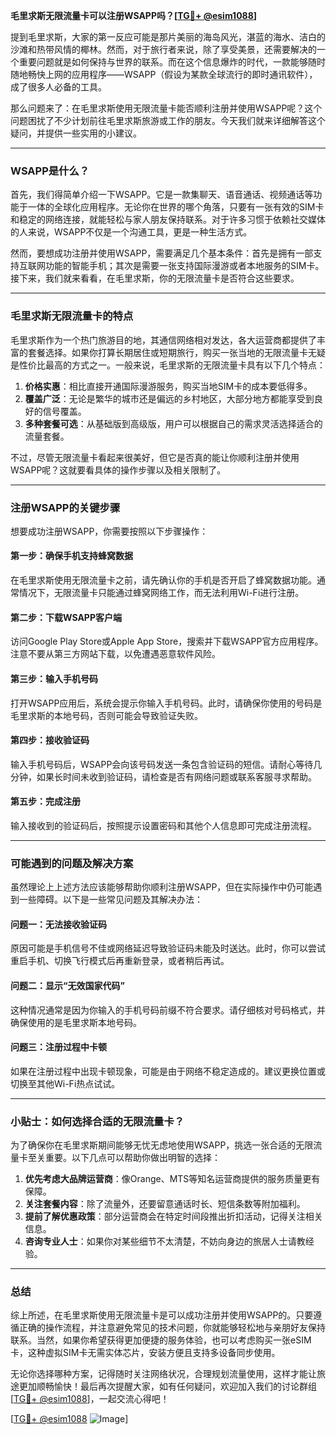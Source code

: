 **毛里求斯无限流量卡可以注册WSAPP吗？[[TG💪+ @esim1088](https://t.me/s/esim1088)]**

提到毛里求斯，大家的第一反应可能是那片美丽的海岛风光，湛蓝的海水、洁白的沙滩和热带风情的椰林。然而，对于旅行者来说，除了享受美景，还需要解决的一个重要问题就是如何保持与世界的联系。而在这个信息爆炸的时代，一款能够随时随地畅快上网的应用程序——WSAPP（假设为某款全球流行的即时通讯软件），成了很多人必备的工具。

那么问题来了：在毛里求斯使用无限流量卡能否顺利注册并使用WSAPP呢？这个问题困扰了不少计划前往毛里求斯旅游或工作的朋友。今天我们就来详细解答这个疑问，并提供一些实用的小建议。

---

### WSAPP是什么？

首先，我们得简单介绍一下WSAPP。它是一款集聊天、语音通话、视频通话等功能于一体的全球化应用程序。无论你在世界的哪个角落，只要有一张有效的SIM卡和稳定的网络连接，就能轻松与家人朋友保持联系。对于许多习惯于依赖社交媒体的人来说，WSAPP不仅是一个沟通工具，更是一种生活方式。

然而，要想成功注册并使用WSAPP，需要满足几个基本条件：首先是拥有一部支持互联网功能的智能手机；其次是需要一张支持国际漫游或者本地服务的SIM卡。接下来，我们就来看看，在毛里求斯，你的无限流量卡是否符合这些要求。

---

### 毛里求斯无限流量卡的特点

毛里求斯作为一个热门旅游目的地，其通信网络相对发达，各大运营商都提供了丰富的套餐选择。如果你打算长期居住或短期旅行，购买一张当地的无限流量卡无疑是性价比最高的方式之一。一般来说，毛里求斯的无限流量卡具有以下几个特点：

1. **价格实惠**：相比直接开通国际漫游服务，购买当地SIM卡的成本要低得多。
2. **覆盖广泛**：无论是繁华的城市还是偏远的乡村地区，大部分地方都能享受到良好的信号覆盖。
3. **多种套餐可选**：从基础版到高级版，用户可以根据自己的需求灵活选择适合的流量套餐。

不过，尽管无限流量卡看起来很美好，但它是否真的能让你顺利注册并使用WSAPP呢？这就要看具体的操作步骤以及相关限制了。

---

### 注册WSAPP的关键步骤

想要成功注册WSAPP，你需要按照以下步骤操作：

#### 第一步：确保手机支持蜂窝数据
在毛里求斯使用无限流量卡之前，请先确认你的手机是否开启了蜂窝数据功能。通常情况下，无限流量卡只能通过蜂窝网络工作，而无法利用Wi-Fi进行注册。

#### 第二步：下载WSAPP客户端
访问Google Play Store或Apple App Store，搜索并下载WSAPP官方应用程序。注意不要从第三方网站下载，以免遭遇恶意软件风险。

#### 第三步：输入手机号码
打开WSAPP应用后，系统会提示你输入手机号码。此时，请确保你使用的号码是毛里求斯的本地号码，否则可能会导致验证失败。

#### 第四步：接收验证码
输入手机号码后，WSAPP会向该号码发送一条包含验证码的短信。请耐心等待几分钟，如果长时间未收到验证码，请检查是否有网络问题或联系客服寻求帮助。

#### 第五步：完成注册
输入接收到的验证码后，按照提示设置密码和其他个人信息即可完成注册流程。

---

### 可能遇到的问题及解决方案

虽然理论上上述方法应该能够帮助你顺利注册WSAPP，但在实际操作中仍可能遇到一些障碍。以下是一些常见问题及其解决办法：

#### 问题一：无法接收验证码
原因可能是手机信号不佳或网络延迟导致验证码未能及时送达。此时，你可以尝试重启手机、切换飞行模式后再重新登录，或者稍后再试。

#### 问题二：显示“无效国家代码”
这种情况通常是因为你输入的手机号码前缀不符合要求。请仔细核对号码格式，并确保使用的是毛里求斯本地号码。

#### 问题三：注册过程中卡顿
如果在注册过程中出现卡顿现象，可能是由于网络不稳定造成的。建议更换位置或切换至其他Wi-Fi热点试试。

---

### 小贴士：如何选择合适的无限流量卡？

为了确保你在毛里求斯期间能够无忧无虑地使用WSAPP，挑选一张合适的无限流量卡至关重要。以下几点可以帮助你做出明智的选择：

1. **优先考虑大品牌运营商**：像Orange、MTS等知名运营商提供的服务质量更有保障。
2. **关注套餐内容**：除了流量外，还要留意通话时长、短信条数等附加福利。
3. **提前了解优惠政策**：部分运营商会在特定时间段推出折扣活动，记得关注相关信息。
4. **咨询专业人士**：如果你对某些细节不太清楚，不妨向身边的旅居人士请教经验。

---

### 总结

综上所述，在毛里求斯使用无限流量卡是可以成功注册并使用WSAPP的。只要遵循正确的操作流程，并注意避免常见的技术问题，你就能够轻松地与亲朋好友保持联系。当然，如果你希望获得更加便捷的服务体验，也可以考虑购买一张eSIM卡，这种虚拟SIM卡无需实体芯片，安装方便且支持多设备同步使用。

无论你选择哪种方案，记得随时关注网络状况，合理规划流量使用，这样才能让旅途更加顺畅愉快！最后再次提醒大家，如有任何疑问，欢迎加入我们的讨论群组[[TG💪+ @esim1088](https://t.me/s/esim1088)]，一起交流心得吧！

[[TG💪+ @esim1088](https://t.me/s/esim1088) ![Image](https://i.postimg.cc/4NQfJmqS/Snipaste-2025-05-13-00-14-12.png)]